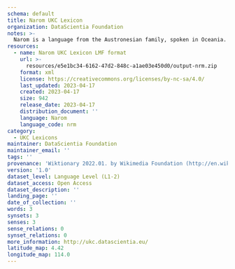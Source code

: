 ```yaml
---
schema: default
title: Narom UKC Lexicon
organization: DataScientia Foundation
notes: >-
  Narom is a language from the Austronesian family, spoken in Oceania. The UKC Lexicon of Narom is represented as a lexico-semantic network. It consists of words, word senses, synsets, as well as sense-level and synset-level relationships.
resources:
  - name: Narom UKC Lexicon LMF format
    url: >-
      resources/e5e1bc34-6162-47d2-848c-a1ae03e450d0/output-nrm.zip
    format: xml
    license: https://creativecommons.org/licenses/by-nc-sa/4.0/
    last_updated: 2023-04-17
    created: 2023-04-17
    size: 942
    release_date: 2023-04-17
    distribution_document: ''
    language: Narom
    language_code: nrm
category:
  - UKC Lexicons
maintainer: DataScientia Foundation
maintainer_email: ''
tags: ''
provenance: 'Wiktionary 2022.01. by Wikimedia Foundation (http://en.wiktionary.org); Princeton WordNet 2.1 by Princeton University (https://wordnet.princeton.edu)'
version: '1.0'
dataset_level: Language Level (L1-2)
dataset_access: Open Access
dataset_description: ''
landing_page: ''
date_of_collection: ''
words: 3
synsets: 3
senses: 3
sense_relations: 0
synset_relations: 0
more_information: http://ukc.datascientia.eu/
latitude_map: 4.42
longitude_map: 114.0
---
```

